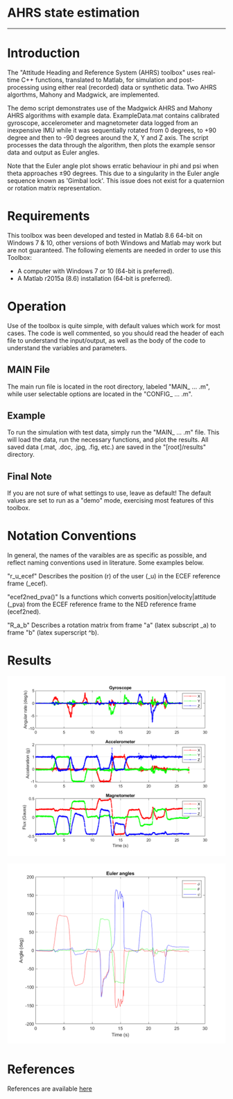 # AHRS state estimation

-----------------------------------------------------------------------------------

# Introduction
The "Attitude Heading and Reference System (AHRS) toolbox" uses real-time C++ functions, translated to Matlab, for simulation and post-processing using either real (recorded) data or synthetic data. Two AHRS algorthms, Mahony and Madgwick, are implemented.

The demo script demonstrates use of the Madgwick AHRS and Mahony AHRS algorithms with example data. ExampleData.mat contains calibrated  gyroscope, accelerometer and magnetometer data logged from an inexpensive IMU while it was sequentially rotated from 0 degrees, to +90 degree and then to -90 degrees around the X, Y and Z axis.  The script processes the data through the algorithm, then plots the example sensor data and output as Euler angles.

Note that the Euler angle plot shows erratic behaviour in phi and psi when theta approaches ±90 degrees. This due to a singularity in the Euler angle sequence known as 'Gimbal lock'.  This issue does not exist for a quaternion or rotation matrix representation. 


# Requirements
This toolbox was been developed and tested in Matlab 8.6 64-bit on Windows 7 & 10, other versions of both Windows and Matlab 
may work but are not guaranteed. The following elements are needed in order to use this Toolbox:

- A computer with Windows 7 or 10 (64-bit is preferred).
- A Matlab r2015a (8.6) installation (64-bit is preferred).  


# Operation
Use of the toolbox is quite simple, with default values which work for most cases. The code is well commented, so you should read the header of each file to understand the input/output, as well as the body of the code to understand the variables and parameters.


## MAIN File
The main run file is located in the root directory, labeled "MAIN_ ... .m", while user selectable options are located in the "CONFIG_ ... .m".

## Example  
To run the simulation with test data, simply run the "MAIN_ ... .m" file. This will load the data, run the necessary functions, and plot the results. All saved data (.mat, .doc, .jpg, .fig, etc.) are saved in the "[root]/results" directory.

## Final Note 
If you are not sure of what settings to use, leave as default!  The default values are set to run as a "demo" mode, exercising most features of this toolbox.


# Notation Conventions
In general, the names of the varaibles are as specific as possible, and reflect naming conventions used in literature. 
Some examples below.

"r_u_ecef" Describes the position (r) of the user (_u) in the ECEF reference frame (_ecef).

"ecef2ned_pva()" Is a functions which converts position|velocity|attitude (_pva) from the ECEF reference frame to the NED reference frame (ecef2ned).

"R_a_b" Describes a rotation matrix from frame "a" (latex subscript _a) to frame "b" (latex superscript ^b).

# Results
<p align="center">
	<img width="600" img src="https://github.com/pfroysdon/projects/blob/main/navigation/ahrs/figures/AHRS_Results_Figure_1.png">
</p>
<p align="center">
	<img width="600" img src="https://github.com/pfroysdon/projects/blob/main/navigation/ahrs/figures/AHRS_Results_Figure_2.png">
</p>

# References
References are available [here](https://github.com/pfroysdon/projects/blob/main/navigation/ahrs/references)